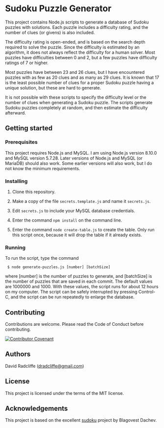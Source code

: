 # Sudoku Puzzle Generator

This project contains Node.js scripts to generate a database of Sudoku puzzles with solutions.
Each puzzle includes a difficulty rating, and the number of clues (or givens) is also included.

The difficulty rating is open-ended, and is based on the search depth required to solve the puzzle.
Since the difficulty is estimated by an algorithm, it does not always reflect the difficulty for a
human solver. Most puzzles have difficulties between 0 and 2, but a few puzzles have difficulty
ratings of 7 or higher.

Most puzzles have between 23 and 26 clues, but I have encountered puzzles with as few as 20 clues and
as many as 29 clues. It is known that 17 is the least possible number of clues for a proper Sudoku
puzzle having a unique solution, but these are hard to generate.

It is not possible with these scripts to specify the difficulty level or the number of clues when
generating a Sudoku puzzle. The scripts generate Sudoku puzzles completely at random, and then estimate
the difficulty afterward.

## Getting started

### Prerequisites

This project requires Node.js and MySQL. I am using Node.js version 8.10.0 and MySQL version 5.7.28.
Later versions of Node.js and MySQL (or MariaDB) should also work. Some earlier versions will also work,
but I do not know the minimum requirements.

### Installing

1. Clone this repository.

2. Make a copy of the file `secrets.template.js` and name it `secrets.js`.

3. Edit `secrets.js` to include your MySQL database credentials.

4. Enter the command `npm install` on the command line.

5. Enter the command `node create-table.js` to create the table. Only run this script once, because it will drop the table if it already exists.

### Running

To run the script, type the command

     $ node generate-puzzles.js [number] [batchSize]

where [number] is the number of puzzles to generate, and [batchSize] is the number of puzzles that are saved
in each commit. The default values are 1000000 and 1000. With these values, the script runs for about 12 hours
on my computer. The script can be safely interrupted by pressing Control-C, and the script can be run repeatedly
to enlarge the database.

## Contributing

Contributions are welcome. Please read the Code of Conduct before contributing.

[![Contributor Covenant](https://img.shields.io/badge/Contributor%20Covenant-v2.0%20adopted-ff69b4.svg)](code-of-conduct.md) 
## Authors

David Radcliffe (dradcliffe@gmail.com)

## License

This project is licensed under the terms of the MIT license.

## Acknowledgements

This project is based on the excellent [sudoku](https://github.com/dachev/sudoku) project by Blagovest Dachev.

